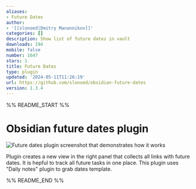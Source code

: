 ```yaml
---
aliases:
- Future Dates
author:
- '[[slonoed|Dmitry Manannikov]]'
categories: []
description: Show list of future dates in vault
downloads: 194
mobile: false
number: 1647
stars: 1
title: Future Dates
type: plugin
updated: '2024-05-11T11:26:19'
url: https://github.com/slonoed/obsidian-future-dates
version: 1.3.4
---
```


%% README_START %%

# Obsidian future dates plugin

![Future dates plugin screenshot that demonstrates how it works](https://raw.githubusercontent.com/slonoed/obsidian-future-dates/HEAD/extra/screenshot.png "Future dates plugin screenshot")

Plugin creates a new view in the right panel that collects all links with future dates.
It is hepful to track all future tasks in one place.
This plugin uses "Daily notes" plugin to grab dates template.

%% README_END %%
